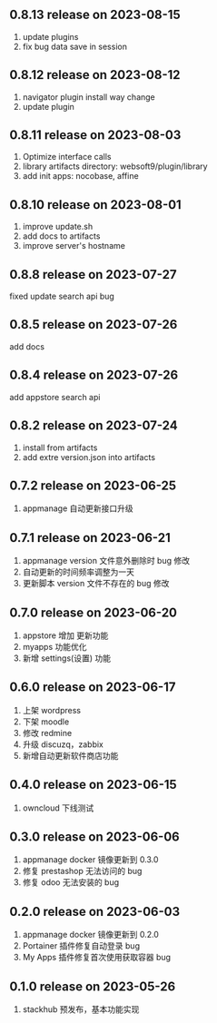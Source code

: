 ## 0.8.13 release on 2023-08-15

1. update plugins
2. fix bug data save in session

## 0.8.12 release on 2023-08-12

1. navigator plugin install way change
2. update plugin

## 0.8.11 release on 2023-08-03

1. Optimize interface calls
2. library artifacts directory: websoft9/plugin/library
3. add init apps: nocobase, affine

## 0.8.10 release on 2023-08-01

1. improve update.sh
2. add docs to artifacts
3. improve server's hostname

## 0.8.8 release on 2023-07-27

fixed update search api bug

## 0.8.5 release on 2023-07-26

add docs

## 0.8.4 release on 2023-07-26

add appstore search api

## 0.8.2 release on 2023-07-24

1. install from artifacts
2. add extre version.json into artifacts

## 0.7.2 release on 2023-06-25

1. appmanage 自动更新接口升级

## 0.7.1 release on 2023-06-21

1. appmanage version 文件意外删除时 bug 修改
2. 自动更新的时间频率调整为一天
3. 更新脚本 version 文件不存在的 bug 修改

## 0.7.0 release on 2023-06-20

1. appstore 增加 更新功能
2. myapps 功能优化
3. 新增 settings(设置) 功能

## 0.6.0 release on 2023-06-17

1. 上架 wordpress
2. 下架 moodle
3. 修改 redmine
4. 升级 discuzq，zabbix
5. 新增自动更新软件商店功能

## 0.4.0 release on 2023-06-15

1. owncloud 下线测试

## 0.3.0 release on 2023-06-06

1. appmanage docker 镜像更新到 0.3.0
2. 修复 prestashop 无法访问的 bug
3. 修复 odoo 无法安装的 bug

## 0.2.0 release on 2023-06-03

1. appmanage docker 镜像更新到 0.2.0
2. Portainer 插件修复自动登录 bug
3. My Apps 插件修复首次使用获取容器 bug

## 0.1.0 release on 2023-05-26

1. stackhub 预发布，基本功能实现
